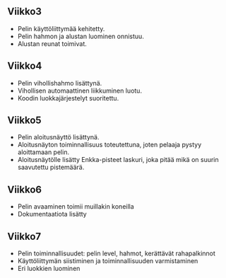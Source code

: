 ## Viikko3

- Pelin käyttöliittymää kehitetty.
- Pelin hahmon ja alustan luominen onnistuu.
- Alustan reunat toimivat.

## Viikko4
- Pelin vihollishahmo lisättynä.
- Vihollisen automaattinen liikkuminen luotu.
- Koodin luokkajärjestelyt suoritettu.

## Viikko5
- Pelin aloitusnäyttö lisättynä.
- Aloitusnäyton toiminnallisuus toteutettuna, joten pelaaja pystyy aloittamaan pelin.
- Aloitusnäytölle lisätty Enkka-pisteet laskuri, joka pitää mikä on suurin saavutettu pistemäärä.

## Viikko6

- Pelin avaaminen toimii muillakin koneilla
- Dokumentaatiota lisätty

## Viikko7
- Pelin toiminnallisuudet: pelin level, hahmot, kerättävät rahapalkinnot
- Käyttöliittymän siistiminen ja toiminnallisuuden varmistaminen
- Eri luokkien luominen
